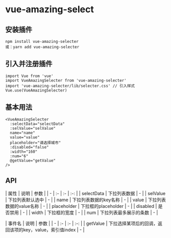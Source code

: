 # vue-amazing-select

## 安装插件

```
npm install vue-amazing-selecter
或：yarn add vue-amazing-selecter
```

## 引入并注册插件

```
import Vue from 'vue'
import VueAmazingSelecter from 'vue-amazing-selecter'
import 'vue-amazing-selecter/lib/selecter.css' // 引入样式
Vue.use(VueAmazingSelecter)
```

## 基本用法

```
<VueAmazingSelecter
  :selectData="selectData"
  :selValue="selValue"
  name="name"
  value="value"
  placeholder="请选择城市"
  :disabled="false"
  :width="160"
  :num="6"
  @getValue="getValue"
/>
```

## API

| 属性 | 说明 | 参数 |
| - | :- | :- | :-: |
| selectData | 下拉列表数据 | - |
| selValue | 下拉列表默认选中 | - |
| name | 下拉列表数据的key名称 | - |
| value | 下拉列表数据的value名称 | - |
| placeholder | 下拉框的placeholder | - |
| disabled | 是否禁用 | - |
| width | 下拉框的宽度 | - |
| num | 下拉列表最多展示的条数 | - |

| 事件名 | 说明 | 参数 |
| - | :- | :- | :-: |
| getValue | 下拉选择某项后的回调，返回该项的key，value，索引值index | - |
